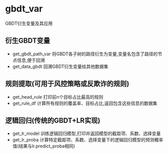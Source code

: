 # gbdt_var
GBDT衍生变量及其应用

## 衍生GBDT变量
* get\_gbdt\_path\_var  将GBDT各子树的路径衍生为变量,变量名包含了路径的节点信息,便于回溯
* get\_data\_gbdt  回溯GBDT衍生变量给其他数据集


## 规则提取(可用于风控策略或反欺诈的规则)
* get\_head\_rule  打印前n个目标占比最高的规则
* get\_rule\_df  计算所有规则的覆盖率、目标占比,返回包含这些信息的数据集


## 逻辑回归(传统的GBDT+LR实现)
* get\_lr\_model  训练逻辑回归模型,打印并返回模型的截距项、系数、选择变量
* get\_lr\_proba  计算特定截距项、系数、选择变量下的逻辑回归模型的预测概率值(结果与lr.predict_proba相同)